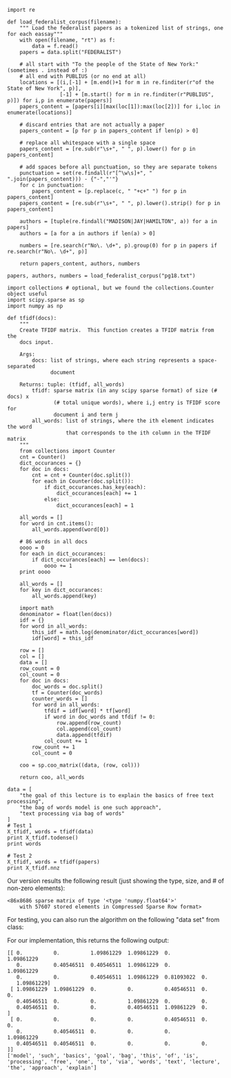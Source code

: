 ```
import re

def load_federalist_corpus(filename):
    """ Load the federalist papers as a tokenized list of strings, one for each eassay"""
    with open(filename, "rt") as f:
        data = f.read()
    papers = data.split("FEDERALIST")
    
    # all start with "To the people of the State of New York:" (sometimes . instead of :)
    # all end with PUBLIUS (or no end at all)
    locations = [(i,[-1] + [m.end()+1 for m in re.finditer(r"of the State of New York", p)],
                 [-1] + [m.start() for m in re.finditer(r"PUBLIUS", p)]) for i,p in enumerate(papers)]
    papers_content = [papers[i][max(loc[1]):max(loc[2])] for i,loc in enumerate(locations)]

    # discard entries that are not actually a paper
    papers_content = [p for p in papers_content if len(p) > 0]

    # replace all whitespace with a single space
    papers_content = [re.sub(r"\s+", " ", p).lower() for p in papers_content]

    # add spaces before all punctuation, so they are separate tokens
    punctuation = set(re.findall(r"[^\w\s]+", " ".join(papers_content))) - {"-","'"}
    for c in punctuation:
        papers_content = [p.replace(c, " "+c+" ") for p in papers_content]
    papers_content = [re.sub(r"\s+", " ", p).lower().strip() for p in papers_content]
    
    authors = [tuple(re.findall("MADISON|JAY|HAMILTON", a)) for a in papers]
    authors = [a for a in authors if len(a) > 0]
    
    numbers = [re.search(r"No\. \d+", p).group(0) for p in papers if re.search(r"No\. \d+", p)]
    
    return papers_content, authors, numbers
        
papers, authors, numbers = load_federalist_corpus("pg18.txt")
```


```
import collections # optional, but we found the collections.Counter object useful
import scipy.sparse as sp
import numpy as np

def tfidf(docs):
    """
    Create TFIDF matrix.  This function creates a TFIDF matrix from the
    docs input.

    Args:
        docs: list of strings, where each string represents a space-separated
              document
    
    Returns: tuple: (tfidf, all_words)
        tfidf: sparse matrix (in any scipy sparse format) of size (# docs) x
               (# total unique words), where i,j entry is TFIDF score for 
               document i and term j
        all_words: list of strings, where the ith element indicates the word
                   that corresponds to the ith column in the TFIDF matrix
    """
    from collections import Counter
    cnt = Counter()
    dict_occurances = {}
    for doc in docs:
        cnt = cnt + Counter(doc.split())
        for each in Counter(doc.split()):
            if dict_occurances.has_key(each):
                dict_occurances[each] += 1
            else:
                dict_occurances[each] = 1
                
    all_words = []
    for word in cnt.items():
        all_words.append(word[0])
          
    # 86 words in all docs
    oooo = 0
    for each in dict_occurances:
        if dict_occurances[each] == len(docs):
            oooo += 1
    print oooo
    
    all_words = []
    for key in dict_occurances:
        all_words.append(key)
        
    import math
    denominator = float(len(docs))
    idf = {}
    for word in all_words:
        this_idf = math.log(denominator/dict_occurances[word])
        idf[word] = this_idf
    
    row = []
    col = []
    data = []
    row_count = 0
    col_count = 0
    for doc in docs:
        doc_words = doc.split()
        tf = Counter(doc_words)
        counter_words = []
        for word in all_words:
            tfdif = idf[word] * tf[word]
            if word in doc_words and tfdif != 0:
                row.append(row_count)
                col.append(col_count)
                data.append(tfdif)
            col_count += 1
        row_count += 1
        col_count = 0
    
    coo = sp.coo_matrix((data, (row, col)))
    
    return coo, all_words

data = [
    "the goal of this lecture is to explain the basics of free text processing",
    "the bag of words model is one such approach",
    "text processing via bag of words"
]
# Test 1
X_tfidf, words = tfidf(data)
print X_tfidf.todense()
print words

# Test 2
X_tfidf, words = tfidf(papers)
print X_tfidf.nnz

```
Our version results the following result (just showing the type, size, and # of non-zero elements):

    <86x8686 sparse matrix of type '<type 'numpy.float64'>'
        with 57607 stored elements in Compressed Sparse Row format>
     
For testing, you can also run the algorithm on the following "data set" from class:

For our implementation, this returns the following output:

    [[ 0.          0.          1.09861229  1.09861229  0.          1.09861229
       0.          0.40546511  0.40546511  1.09861229  0.          1.09861229
       0.          0.          0.40546511  1.09861229  0.81093022  0.
       1.09861229]
     [ 1.09861229  1.09861229  0.          0.          0.40546511  0.          0.
       0.40546511  0.          0.          1.09861229  0.          0.
       0.40546511  0.          0.          0.40546511  1.09861229  0.        ]
     [ 0.          0.          0.          0.          0.40546511  0.          0.
       0.          0.40546511  0.          0.          0.          1.09861229
       0.40546511  0.40546511  0.          0.          0.          0.        ]]
    ['model', 'such', 'basics', 'goal', 'bag', 'this', 'of', 'is', 'processing', 'free', 'one', 'to', 'via', 'words', 'text', 'lecture', 'the', 'approach', 'explain']
    
